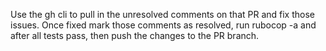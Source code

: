 Use the gh cli to pull in the unresolved comments on that PR and fix those issues.  Once fixed mark those comments as resolved, run rubocop -a and after all tests pass, then push the changes to the PR branch.
